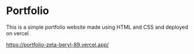 # Portfolio
This is a simple portfolio website made using HTML and CSS and deployed on vercel.

https://portfolio-zeta-beryl-89.vercel.app/
